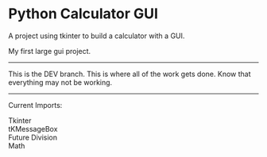 # Python Calculator GUI

A project using tkinter to build a calculator with a GUI.

My first large gui project.

---

This is the DEV branch. This is where all of the work gets done. Know that everything may not be working.

---

Current Imports:

<p>

Tkinter <br />
tKMessageBox <br />
Future Division<br />
Math<br />

</p>